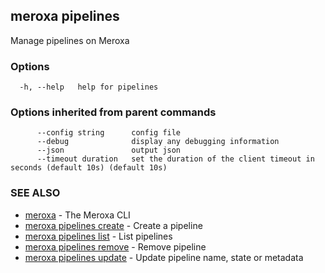 ## meroxa pipelines

Manage pipelines on Meroxa

### Options

```
  -h, --help   help for pipelines
```

### Options inherited from parent commands

```
      --config string      config file
      --debug              display any debugging information
      --json               output json
      --timeout duration   set the duration of the client timeout in seconds (default 10s) (default 10s)
```

### SEE ALSO

* [meroxa](meroxa.md)	 - The Meroxa CLI
* [meroxa pipelines create](meroxa_pipelines_create.md)	 - Create a pipeline
* [meroxa pipelines list](meroxa_pipelines_list.md)	 - List pipelines
* [meroxa pipelines remove](meroxa_pipelines_remove.md)	 - Remove pipeline
* [meroxa pipelines update](meroxa_pipelines_update.md)	 - Update pipeline name, state or metadata

